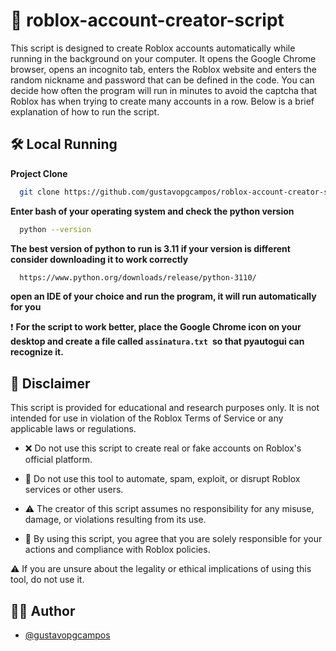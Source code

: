 
# 🤖 roblox-account-creator-script

This script is designed to create Roblox accounts automatically while running in the background on your computer. It opens the Google Chrome browser, opens an incognito tab, enters the Roblox website and enters the random nickname and password that can be defined in the code. You can decide how often the program will run in minutes to avoid the captcha that Roblox has when trying to create many accounts in a row. Below is a brief explanation of how to run the script.


## 🛠️ Local Running 

**Project Clone**

```bash
  git clone https://github.com/gustavopgcampos/roblox-account-creator-script.git
```

**Enter bash of your operating system and check the python version**

```bash
  python --version
```

**The best version of python to run is 3.11 if your version is different consider downloading it to work correctly**

```bash
  https://www.python.org/downloads/release/python-3110/
```

**open an IDE of your choice and run the program, it will run automatically for you**

❗ **For the script to work better, place the Google Chrome icon on your desktop and create a file called ```assinatura.txt ```so that pyautogui can recognize it.**

## 📜 Disclaimer

This script is provided for educational and research purposes only. It is not intended for use in violation of the Roblox Terms of Service or any applicable laws or regulations.

* ❌ Do not use this script to create real or fake accounts on Roblox's official platform.

* 🚫 Do not use this tool to automate, spam, exploit, or disrupt Roblox services or other users.

* ⚠️ The creator of this script assumes no responsibility for any misuse, damage, or violations resulting from its use.

* 📌 By using this script, you agree that you are solely responsible for your actions and compliance with Roblox policies.

⚠️ If you are unsure about the legality or ethical implications of using this tool, do not use it.


## 🧑‍💻 Author

- [@gustavopgcampos](https://www.github.com/gustavopgcampos)

